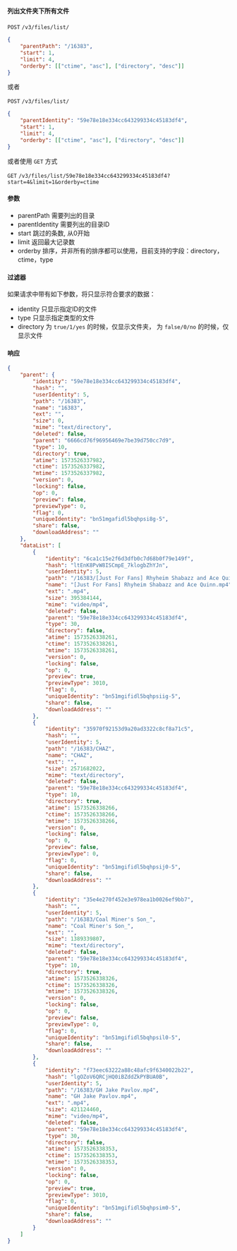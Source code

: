 #### 列出文件夹下所有文件

```POST``` ```/v3/files/list/```

```json
{
	"parentPath": "/16383",
	"start": 1,
	"limit": 4,
	"orderby": [["ctime", "asc"], ["directory", "desc"]]
}
```

或者

```POST``` ```/v3/files/list/```

```json
{
	"parentIdentity": "59e78e18e334cc643299334c45183df4",
	"start": 1,
	"limit": 4,
	"orderby": [["ctime", "asc"], ["directory", "desc"]]
}
```

或者使用 ```GET``` 方式

```GET``` ```/v3/files/list/59e78e18e334cc643299334c45183df4?start=4&limit=1&orderby=ctime```


#### 参数

* parentPath 需要列出的目录
* parentIdentity 需要列出的目录ID
* start 跳过的条数, 从0开始
* limit 返回最大记录数
* orderby 排序，并非所有的排序都可以使用，目前支持的字段：directory，ctime，type

#### 过滤器

如果请求中带有如下参数，将只显示符合要求的数据：

* identity 只显示指定ID的文件
* type 只显示指定类型的文件
* directory 为 ```true/1/yes``` 的时候，仅显示文件夹， 为 ```false/0/no``` 的时候，仅显示文件

#### 响应

```json
{
    "parent": {
        "identity": "59e78e18e334cc643299334c45183df4",
        "hash": "",
        "userIdentity": 5,
        "path": "/16383",
        "name": "16383",
        "ext": "",
        "size": 0,
        "mime": "text/directory",
        "deleted": false,
        "parent": "6666cd76f96956469e7be39d750cc7d9",
        "type": 10,
        "directory": true,
        "atime": 1573526337982,
        "ctime": 1573526337982,
        "mtime": 1573526337982,
        "version": 0,
        "locking": false,
        "op": 0,
        "preview": false,
        "previewType": 0,
        "flag": 0,
        "uniqueIdentity": "bn51mgafidl5bqhpsi8g-5",
        "share": false,
        "downloadAddress": ""
    },
    "dataList": [
        {
            "identity": "6ca1c15e2f6d3dfb0c7d68b0f79e149f",
            "hash": "ltEnK8PvW8ISCmpE_7klogbZhYJn",
            "userIdentity": 5,
            "path": "/16383/[Just For Fans] Rhyheim Shabazz and Ace Quinn.mp4",
            "name": "[Just For Fans] Rhyheim Shabazz and Ace Quinn.mp4",
            "ext": ".mp4",
            "size": 395384144,
            "mime": "video/mp4",
            "deleted": false,
            "parent": "59e78e18e334cc643299334c45183df4",
            "type": 30,
            "directory": false,
            "atime": 1573526338261,
            "ctime": 1573526338261,
            "mtime": 1573526338261,
            "version": 0,
            "locking": false,
            "op": 0,
            "preview": true,
            "previewType": 3010,
            "flag": 0,
            "uniqueIdentity": "bn51mgifidl5bqhpsiig-5",
            "share": false,
            "downloadAddress": ""
        },
        {
            "identity": "35970f92153d9a20ad3322c8cf8a71c5",
            "hash": "",
            "userIdentity": 5,
            "path": "/16383/CHAZ",
            "name": "CHAZ",
            "ext": "",
            "size": 2571682022,
            "mime": "text/directory",
            "deleted": false,
            "parent": "59e78e18e334cc643299334c45183df4",
            "type": 10,
            "directory": true,
            "atime": 1573526338266,
            "ctime": 1573526338266,
            "mtime": 1573526338266,
            "version": 0,
            "locking": false,
            "op": 0,
            "preview": false,
            "previewType": 0,
            "flag": 0,
            "uniqueIdentity": "bn51mgifidl5bqhpsij0-5",
            "share": false,
            "downloadAddress": ""
        },
        {
            "identity": "35e4e270f452e3e978ea1b0026ef9bb7",
            "hash": "",
            "userIdentity": 5,
            "path": "/16383/Coal Miner's Son_",
            "name": "Coal Miner's Son_",
            "ext": "",
            "size": 1389339807,
            "mime": "text/directory",
            "deleted": false,
            "parent": "59e78e18e334cc643299334c45183df4",
            "type": 10,
            "directory": true,
            "atime": 1573526338326,
            "ctime": 1573526338326,
            "mtime": 1573526338326,
            "version": 0,
            "locking": false,
            "op": 0,
            "preview": false,
            "previewType": 0,
            "flag": 0,
            "uniqueIdentity": "bn51mgifidl5bqhpsil0-5",
            "share": false,
            "downloadAddress": ""
        },
        {
            "identity": "f73eec63222a88c48afc9f6340022b22",
            "hash": "lgOZoV6QRCjHQ0iBZddZkPYBUA0B",
            "userIdentity": 5,
            "path": "/16383/GH Jake Pavlov.mp4",
            "name": "GH Jake Pavlov.mp4",
            "ext": ".mp4",
            "size": 421124460,
            "mime": "video/mp4",
            "deleted": false,
            "parent": "59e78e18e334cc643299334c45183df4",
            "type": 30,
            "directory": false,
            "atime": 1573526338353,
            "ctime": 1573526338353,
            "mtime": 1573526338353,
            "version": 0,
            "locking": false,
            "op": 0,
            "preview": true,
            "previewType": 3010,
            "flag": 0,
            "uniqueIdentity": "bn51mgifidl5bqhpsim0-5",
            "share": false,
            "downloadAddress": ""
        }
    ]
}
```
